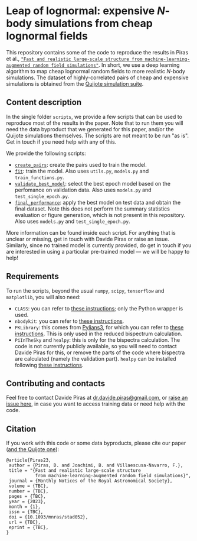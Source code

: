 # Leap of lognormal: expensive $N$-body simulations from cheap lognormal fields

This repository contains some of the code to reproduce the results in Piras et al., [`"Fast and realistic large-scale structure from machine-learning-augmented random field simulations"`](https://ui.adsabs.harvard.edu/abs/2022arXiv220507898P/abstract). In short, we use a deep learning algorithm to map cheap lognormal random fields to more realistic $N$-body simulations. The dataset of highly-correlated pairs of cheap and expensive simulations is obtained from the [Quijote simulation suite](https://quijote-simulations.readthedocs.io/en/latest/). 


## Content description
In the single folder `scripts`, we provide a few scripts that can be used to reproduce most of the results in the paper. Note that to run them you will need the data byproduct that we generated for this paper, and/or the Quijote simulations themselves. The scripts are not meant to be run "as is". Get in touch if you need help with any of this.

We provide the following scripts:
- [`create_pairs`](https://github.com/dpiras/leap_of_lognormal/blob/main/scripts/create_pairs.py): create the pairs used to train the model. 
- [`fit`](https://github.com/dpiras/leap_of_lognormal/blob/main/scripts/fit.py): train the model. Also uses `utils.py`, `models.py` and `train_functions.py`.
- [`validate_best_model`](https://github.com/dpiras/leap_of_lognormal/blob/main/scripts/validate_best_model.py): select the best epoch model based on the perfomance on validation data. Also uses `models.py` and `test_single_epoch.py`.
- [`final_performance`](https://github.com/dpiras/leap_of_lognormal/blob/main/scripts/final_performance.py): apply the best model on test data and obtain the final dataset. Note this does not perform the summary statistics evaluation or figure generation, which is not present in this repository. Also uses `models.py` and `test_single_epoch.py`.

More information can be found inside each script. For anything that is unclear or missing, get in touch with Davide Piras or raise an issue. Similarly, since no trained model is currently provided, do get in touch if you are interested in using a particular pre-trained model &mdash; we will be happy to help!


## Requirements

To run the scripts, beyond the usual `numpy`, `scipy`, `tensorflow` and `matplotlib`, you will also need:
- `CLASS`: you can refer to [these instructions](https://github.com/lesgourg/class_public/wiki/Python-wrapper); only the Python wrapper is used.
- `nbodykit`: you can refer to [these instructions](https://nbodykit.readthedocs.io/en/latest/getting-started/install.html).
- `PKLibrary`: this comes from [Pylians3](https://pylians3.readthedocs.io/en/master/), for which you can refer to [these instructions](https://pylians3.readthedocs.io/en/master/installation.html). This is only used in the reduced bispectrum calculation.
- `PiInTheSky` and `healpy`: this is only for the bispectra calculation. The code is not currently publicly available, so you will need to contact Davide Piras for this, or remove the parts of the code where bispectra are calculated (namely the validation part). `healpy` can be installed following [these instructions](https://healpy.readthedocs.io/en/latest/install.html).


## Contributing and contacts

Feel free to contact Davide Piras at dr.davide.piras@gmail.com, or [raise an issue here](https://github.com/dpiras/leap_of_lognormal/issues), in case you want to access training data or need help with the code. 


## Citation

If you work with this code or some data byproducts, please cite our paper ([and the Quijote one](https://quijote-simulations.readthedocs.io/en/latest/citation.html)):

    @article{Piras23,
     author = {Piras, D. and Joachimi, B. and Villaescusa-Navarro, F.},
     title = "{Fast and realistic large-scale structure 
               from machine-learning-augmented random field simulations}",
     journal = {Monthly Notices of the Royal Astronomical Society},
     volume = {TBC},
     number = {TBC},
     pages = {TBC},
     year = {2023},
     month = {1},
     issn = {TBC},
     doi = {10.1093/mnras/stad052},
     url = {TBC},
     eprint = {TBC},
    }


